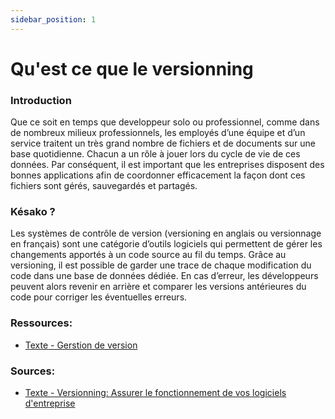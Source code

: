 ```yaml
---
sidebar_position: 1
---
```


# Qu'est ce que le versionning

### Introduction

Que ce soit en temps que developpeur solo ou professionnel, comme dans de nombreux milieux professionnels, les employés d’une équipe et d’un service traitent un très grand nombre de fichiers et de documents sur une base quotidienne. Chacun a un rôle à jouer lors du cycle de vie de ces données. Par conséquent, il est important que les entreprises disposent des bonnes applications afin de coordonner efficacement la façon dont ces fichiers sont gérés, sauvegardés et partagés.

### Késako ?

Les systèmes de contrôle de version (versioning en anglais ou versionnage en français) sont une catégorie d’outils logiciels qui permettent de gérer les changements apportés à un code source au fil du temps. Grâce au versioning, il est possible de garder une trace de chaque modification du code dans une base de données dédiée. En cas d’erreur, les développeurs peuvent alors revenir en arrière et comparer les versions antérieures du code pour corriger les éventuelles erreurs.

### Ressources:

* [Texte - Gerstion de version](https://fr.wikipedia.org/wiki/Gestion_de_versions)

### Sources:

* [Texte - Versionning: Assurer le fonctionnement de vos logiciels d'entreprise](https://www.nowteam.net/versioning-assurer-le-fonctionnement-de-vos-logiciels-dentreprise/)